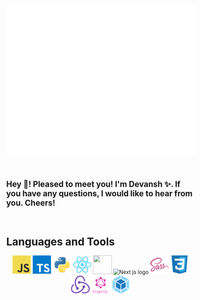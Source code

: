 

<!--
**Ghost1129/Ghost1129** is a ✨ _special_ ✨ repository because its `README.md` (this file) appears on your GitHub profile.

Here are some ideas to get you started:

- 🔭 I’m currently working on ...
- 🌱 I’m currently learning ...
- 👯 I’m looking to collaborate on ...
- 🤔 I’m looking for help with ...
- 💬 Ask me about ...
- 📫 How to reach me: ...
- 😄 Pronouns: ...
- ⚡ Fun fact: ...
-->
<div align="center">
	<br>
		<img src="try.svg" width="800" height="400">
	<br>
</div>
<br>
<br>
 <h2>Hey 👋! Pleased to meet you! I'm Devansh ✨. If you have any questions, I would like to hear from you. Cheers!</h2>
 
 <br>
 <h1>Languages and Tools</h1>
 <div align="center">
<img src="https://github.com/devicons/devicon/blob/master/icons/javascript/javascript-original.svg" alt="Javascript Logo" width="50" height="50" /> 
<img src="https://github.com/devicons/devicon/blob/master/icons/typescript/typescript-original.svg" alt="Javascript Logo" width="50" height="50" /> 
<img src="https://github.com/devicons/devicon/blob/master/icons/python/python-original.svg" alt="Javascript Logo" width="50" height="50" /> 
<img src="https://github.com/devicons/devicon/blob/master/icons/react/react-original.svg"  alt="React logo" width="50" height="50"/>
<img src="https://cdn.jsdelivr.net/gh/devicons/devicon/icons/tailwindcss/tailwindcss-plain.svg" width="50" height="50"/>
<img src="https://images.ctfassets.net/23aumh6u8s0i/c04wENP3FnbevwdWzrePs/1e2739fa6d0aa5192cf89599e009da4e/nextjs"  alt="Next js logo" width="50" height="50"/>
<img src="https://github.com/devicons/devicon/blob/master/icons/sass/sass-original.svg"  alt="Sass logo" width="50" height="50"/>
<img src="https://github.com/devicons/devicon/blob/master/icons/css3/css3-original.svg"  alt="CSS logo" width="50" height="50"/>
<img src="https://github.com/devicons/devicon/blob/master/icons/redux/redux-original.svg"  alt="Redux logo" width="50" height="50"/>
<img src="https://github.com/devicons/devicon/blob/master/icons/graphql/graphql-plain-wordmark.svg"  alt="GraphQL logo" width="50" height="50"/>
<img src="https://github.com/devicons/devicon/blob/master/icons/webpack/webpack-original.svg"  alt="Webpack logo" width="50" height="50"/>
</div>
